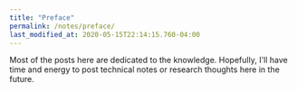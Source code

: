 ```yaml
---
title: "Preface"
permalink: /notes/preface/
last_modified_at: 2020-05-15T22:14:15.760-04:00
---
```


Most of the posts here are dedicated to the knowledge. Hopefully, I'll have time and energy to post technical notes or research thoughts here in the future.

